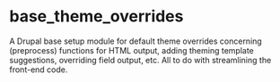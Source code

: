 # base_theme_overrides
A Drupal base setup module for default theme overrides concerning (preprocess) functions for HTML output, adding theming template suggestions, overriding field output, etc. All to do with streamlining the front-end code.
